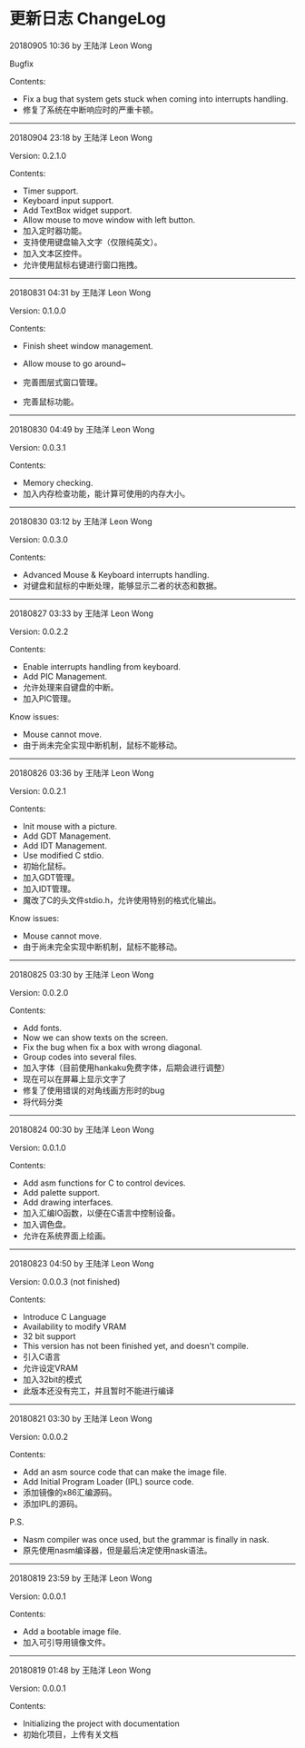 # 更新日志 ChangeLog

20180905 10:36 by 王陆洋 Leon Wong

Bugfix

Contents:

* Fix a bug that system gets stuck when coming into interrupts handling.
* 修复了系统在中断响应时的严重卡顿。

---

20180904 23:18 by 王陆洋 Leon Wong

Version: 0.2.1.0

Contents:

* Timer support.
* Keyboard input support.
* Add TextBox widget support.
* Allow mouse to move window with left button.
* 加入定时器功能。
* 支持使用键盘输入文字（仅限纯英文）。
* 加入文本区控件。
* 允许使用鼠标右键进行窗口拖拽。

---

20180831 04:31 by 王陆洋 Leon Wong

Version: 0.1.0.0

Contents:

* Finish sheet window management.
* Allow mouse to go around~

* 完善图层式窗口管理。
* 完善鼠标功能。

---

20180830 04:49 by 王陆洋 Leon Wong

Version: 0.0.3.1

Contents:

* Memory checking.
* 加入内存检查功能，能计算可使用的内存大小。

---

20180830 03:12 by 王陆洋 Leon Wong

Version: 0.0.3.0

Contents:

* Advanced Mouse & Keyboard interrupts handling.
* 对键盘和鼠标的中断处理，能够显示二者的状态和数据。

---

20180827 03:33 by 王陆洋 Leon Wong

Version: 0.0.2.2

Contents:

* Enable interrupts handling from keyboard.
* Add PIC Management.
* 允许处理来自键盘的中断。
* 加入PIC管理。

Know issues:

- Mouse cannot move.
- 由于尚未完全实现中断机制，鼠标不能移动。

---

20180826 03:36 by 王陆洋 Leon Wong

Version: 0.0.2.1

Contents:

* Init mouse with a picture.
* Add GDT Management.
* Add IDT Management.
* Use modified C stdio.
* 初始化鼠标。
* 加入GDT管理。
* 加入IDT管理。
* 魔改了C的头文件stdio.h，允许使用特别的格式化输出。

Know issues:

* Mouse cannot move.
* 由于尚未完全实现中断机制，鼠标不能移动。

---

20180825 03:30 by 王陆洋 Leon Wong

Version: 0.0.2.0

Contents:

* Add fonts.
* Now we can show texts on the screen.
* Fix the bug when fix a box with wrong diagonal.
* Group codes into several files.
* 加入字体（目前使用hankaku免费字体，后期会进行调整）
* 现在可以在屏幕上显示文字了
* 修复了使用错误的对角线画方形时的bug
* 将代码分类

---

20180824 00:30 by 王陆洋 Leon Wong

Version: 0.0.1.0

Contents:

* Add asm functions for C to control devices.
* Add palette support.
* Add drawing interfaces.
* 加入汇编IO函数，以便在C语言中控制设备。
* 加入调色盘。
* 允许在系统界面上绘画。

---

20180823 04:50 by 王陆洋 Leon Wong

Version: 0.0.0.3 (not finished)

Contents:

* Introduce C Language
* Availability to modify VRAM
* 32 bit support
* This version has not been finished yet, and doesn't compile.
* 引入C语言
* 允许设定VRAM
* 加入32bit的模式
* 此版本还没有完工，并且暂时不能进行编译

---

20180821 03:30 by 王陆洋 Leon Wong

Version: 0.0.0.2

Contents:

* Add an asm source code that can make the image file.
* Add Initial Program Loader (IPL) source code.
* 添加镜像的x86汇编源码。
* 添加IPL的源码。

P.S.

* Nasm compiler was once used, but the grammar is finally in nask.
* 原先使用nasm编译器，但是最后决定使用nask语法。 

---

20180819 23:59 by 王陆洋 Leon Wong

Version: 0.0.0.1

Contents:

* Add a bootable image file.
* 加入可引导用镜像文件。

---

20180819 01:48 by 王陆洋 Leon Wong

Version: 0.0.0.1

Contents:

* Initializing the project with documentation
* 初始化项目，上传有关文档

